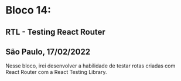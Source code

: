 # Bloco 14:

## RTL - Testing React Router

## São Paulo, 17/02/2022

Nesse bloco, irei desenvolver a habilidade de testar rotas criadas com React Router com a React Testing Library.